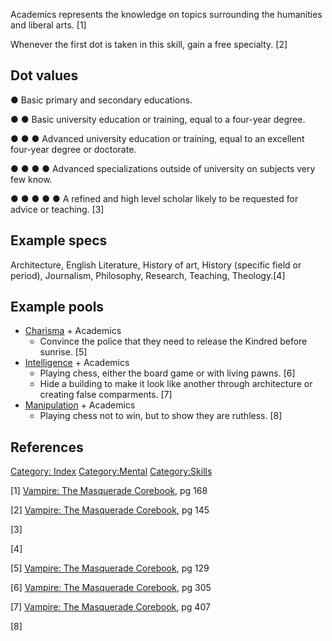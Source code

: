 Academics represents the knowledge on topics surrounding the humanities
and liberal arts. [1]

Whenever the first dot is taken in this skill, gain a free specialty.
[2]

## Dot values

● Basic primary and secondary educations.

● ● Basic university education or training, equal to a four-year degree.

● ● ● Advanced university education or training, equal to an excellent
four-year degree or doctorate.

● ● ● ● Advanced specializations outside of university on subjects very
few know.

● ● ● ● ● A refined and high level scholar likely to be requested for
advice or teaching. [3]

## Example specs

Architecture, English Literature, History of art, History (specific
field or period), Journalism, Philosophy, Research, Teaching,
Theology.[4]

## Example pools

- <a href="Charisma" class="wikilink" title="Charisma">Charisma</a> +
  Academics
  - Convince the police that they need to release the Kindred before
    sunrise. [5]
- <a href="Intelligence" class="wikilink"
  title="Intelligence">Intelligence</a> + Academics
  - Playing chess, either the board game or with living pawns. [6]
  - Hide a building to make it look like another through architecture or
    creating false comparments. [7]
- <a href="Manipulation" class="wikilink"
  title="Manipulation">Manipulation</a> + Academics
  - Playing chess not to win, but to show they are ruthless. [8]

## References

<a href="Category:_Index" class="wikilink"
title="Category: Index">Category: Index</a>
<a href="Category:Mental" class="wikilink"
title="Category:Mental">Category:Mental</a>
<a href="Category:Skills" class="wikilink"
title="Category:Skills">Category:Skills</a>

[1] <a href="Vampire:_The_Masquerade_Corebook" class="wikilink"
title="Vampire: The Masquerade Corebook">Vampire: The Masquerade
Corebook</a>, pg 168

[2] <a href="Vampire:_The_Masquerade_Corebook" class="wikilink"
title="Vampire: The Masquerade Corebook">Vampire: The Masquerade
Corebook</a>, pg 145

[3]

[4]

[5] <a href="Vampire:_The_Masquerade_Corebook" class="wikilink"
title="Vampire: The Masquerade Corebook">Vampire: The Masquerade
Corebook</a>, pg 129

[6] <a href="Vampire:_The_Masquerade_Corebook" class="wikilink"
title="Vampire: The Masquerade Corebook">Vampire: The Masquerade
Corebook</a>, pg 305

[7] <a href="Vampire:_The_Masquerade_Corebook" class="wikilink"
title="Vampire: The Masquerade Corebook">Vampire: The Masquerade
Corebook</a>, pg 407

[8]
